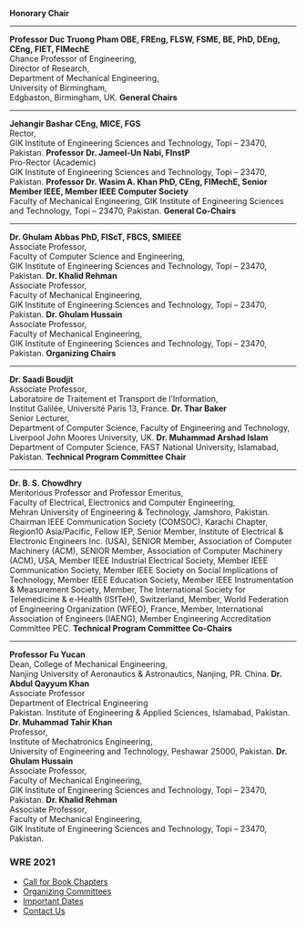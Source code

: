 **Honorary Chair**
* * *
**Professor Duc Truong Pham OBE, FREng, FLSW, FSME, BE, PhD, DEng, CEng, FIET, FIMechE**  
Chance Professor of Engineering,  
Director of Research,  
Department of Mechanical Engineering,  
University of Birmingham,  
Edgbaston, Birmingham, UK.
**General Chairs**
* * *
**Jehangir Bashar CEng, MICE, FGS**  
Rector,  
GIK Institute of Engineering Sciences and Technology, Topi – 23470, Pakistan.
**Professor Dr. Jameel-Un Nabi, FInstP**  
Pro-Rector (Academic)  
GIK Institute of Engineering Sciences and Technology, Topi – 23470, Pakistan.
**Professor Dr. Wasim A. Khan PhD, CEng, FIMechE, Senior Member IEEE, Member IEEE Computer Society**  
Faculty of Mechanical Engineering, GIK Institute of Engineering Sciences and Technology, Topi – 23470, Pakistan.
**General Co-Chairs**
* * *
**Dr. Ghulam Abbas PhD, FIScT, FBCS, SMIEEE**  
Associate Professor,  
Faculty of Computer Science and Engineering,  
GIK Institute of Engineering Sciences and Technology, Topi – 23470, Pakistan.
**Dr. Khalid Rehman**  
Associate Professor,  
Faculty of Mechanical Engineering,  
GIK Institute of Engineering Sciences and Technology, Topi – 23470, Pakistan.
**Dr. Ghulam Hussain**  
Associate Professor,  
Faculty of Mechanical Engineering,  
GIK Institute of Engineering Sciences and Technology, Topi – 23470, Pakistan.
**Organizing Chairs**
* * *
**Dr. Saadi Boudjit**  
Associate Professor,  
Laboratoire de Traitement et Transport de l’Information,  
Institut Galilée, Université Paris 13, France.
**Dr. Thar Baker**  
Senior Lecturer,  
Department of Computer Science, Faculty of Engineering and Technology, Liverpool John Moores University, UK.
**Dr. Muhammad Arshad Islam**  
Department of Computer Science, FAST National University, Islamabad, Pakistan.
**Technical Program Committee Chair**
* * *
**Dr. B. S. Chowdhry**  
Meritorious Professor and Professor Emeritus,  
Faculty of Electrical, Electronics and Computer Engineering,  
Mehran University of Engineering & Technology, Jamshoro, Pakistan.  
Chairman IEEE Communication Society (COMSOC), Karachi Chapter, Region10 Asia/Pacific, Fellow IEP, Senior Member, Institute of Electrical & Electronic Engineers Inc. (USA), SENIOR Member, Association of Computer Machinery (ACM), SENIOR Member, Association of Computer Machinery (ACM), USA, Member IEEE Industrial Electrical Society, Member IEEE Communication Society, Member IEEE Society on Social Implications of Technology, Member IEEE Education Society, Member IEEE Instrumentation & Measurement Society, Member, The International Society for Telemedicine & e-Health (ISfTeH), Switzerland, Member, World Federation of Engineering Organization (WFEO), France, Member, International Association of Engineers (IAENG), Member Engineering Accreditation Committee PEC.
**Technical Program Committee Co-Chairs**
* * *
**Professor Fu Yucan**  
Dean, College of Mechanical Engineering,  
Nanjing University of Aeronautics & Astronautics, Nanjing, PR. China.
**Dr. Abdul Qayyum Khan**  
Associate Professor  
Department of Electrical Engineering  
Pakistan. Institute of Engineering & Applied Sciences, Islamabad, Pakistan.
**Dr. Muhammad Tahir Khan**  
Professor,  
Institute of Mechatronics Engineering,  
University of Engineering and Technology, Peshawar 25000, Pakistan.
**Dr. Ghulam Hussain**  
Associate Professor,  
Faculty of Mechanical Engineering,  
GIK Institute of Engineering Sciences and Technology, Topi – 23470, Pakistan.
**Dr. Khalid Rehman**  
Associate Professor,  
Faculty of Mechanical Engineering,  
GIK Institute of Engineering Sciences and Technology, Topi – 23470, Pakistan.
### WRE 2021
  * [Call for Book Chapters](https://giki.edu.pk/rd/rd-fcs/wre-2021/call-for-book-chapters/)
  * [Organizing Committees](https://giki.edu.pk/rd/rd-fcs/wre-2021/organizing-committees-2/)
  * [Important Dates](https://giki.edu.pk/rd/rd-fcs/wre-2021/important-dates/)
  * [Contact Us](https://giki.edu.pk/rd/rd-fcs/wre-2021/contact-us/)



